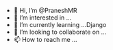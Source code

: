 - 👋 Hi, I’m @PraneshMR
- 👀 I’m interested in ...
- 🌱 I’m currently learning ...Django
- 💞️ I’m looking to collaborate on ...
- 📫 How to reach me ...

<!---
PraneshMR/PraneshMR is a ✨ special ✨ repository because its `README.md` (this file) appears on your GitHub profile.
You can click the Preview link to take a look at your changes.
--->
